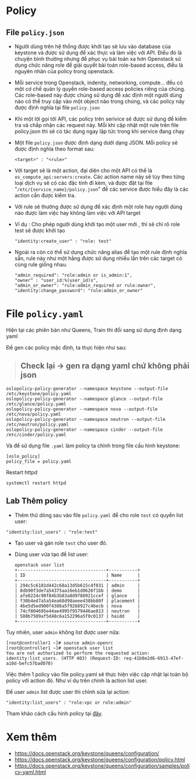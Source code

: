# Policy

## File `policy.json`
- Người dùng trên hệ thống được khởi tạo sẽ lưu vào database của keystone và được sử dụng để xác thực và làm việc với API. Điều đó là chuyện bình thường nhưng để phục vụ bài toán xa hơn Openstack sử dụng chức năng role để giải quyết bài toán role-based access, điều là nguyên nhân của policy trong openstack.

- Mỗi service trong Openstack, indenity, networking, compute... đều có một cơ chế quản lý quyền role-based access policies riêng của chúng. Các role-based này được chúng sử dụng để xác định một người dùng nào có thể truy cập vào một object nào trong chúng, và các policy này được định nghĩa tại file `policy.json`

- Khi một lời gọi tới API, các policy trên serivice sẽ được sử dụng để kiểm tra và chấp nhận các request này. Mỗi khi cập nhật một rule trên file policy.json thì sẽ có tác dụng ngay lập tức trong khi service đang chạy

- Một file `policy.json` được định dạng dưới dạng JSON. Mỗi policy sẽ được định nghĩa theo format sau:
    ```
    <target>" : "<rule>"
    ```

- Với target sẽ là một action, đại diện cho một API có thể là `os_compute_api:servers:create`. Các action name này sẽ tùy theo từng loại dịch vụ sẽ có các đặc tính đi kèm, và được đặt tại file "`/etc/{service_name}/policy.json`" để các service được hiểu đây là các action cần được kiểm tra.

- Với rule sẽ thường được sử dụng để xác định một role hay người dùng nào được làm việc hay không làm việc với API target

- Ví dụ : Cho phép người dùng khởi tạo một user mới , thì sẽ chỉ rõ role test sẽ được khởi tạo
    ```
    "identity:create_user" : "role: test"
    ```

- Ngoài ra còn có thể sử dụng chức năng alias để tạo một rule định nghĩa sẵn, rule này như một hằng được sử dụng nhiều lần trên các target có cùng rule giống nhau.
    ```
    "admin_required": "role:admin or is_admin:1",
    "owner" : "user_id:%(user_id)s",
    "admin_or_owner": "rule:admin_required or rule:owner",
    "identity:change_password": "rule:admin_or_owner"
    ```

# File `policy.yaml`
Hiện tại các phiên bản như Queens, Train thì đổi sang sử dụng định dạng yaml

Để gen các policy mặc định, ta thực hiện như sau:
> ## Check lại -> gen ra dạng yaml chứ không phải json
```
oslopolicy-policy-generator --namespace keystone --output-file /etc/keystone/policy.yaml
oslopolicy-policy-generator --namespace glance --output-file /etc/glance/policy.yaml
oslopolicy-policy-generator --namespace nova --output-file /etc/nova/policy.yaml
oslopolicy-policy-generator --namespace neutron --output-file /etc/neutron/policy.yaml
oslopolicy-policy-generator --namespace cinder --output-file /etc/cinder/policy.yaml
```


Và để sử dụng file `.yaml` làm policy ta chỉnh trong file cấu hình keystone:
```
[oslo_policy]
policy_file = policy.yaml
```
Restart httpd
```
systemctl restart httpd
```

## Lab Thêm policy
- Thêm thử dòng sau vào file `policy.yaml` để cho role `test` có quyền list user:
```
"identity:list_users" : "role:test"
```

- Tạo user và gán role `test` cho user đó.

- Dùng user vừa tạo để list user:
    ```
    openstack user list
    +----------------------------------+-----------+
    | ID                               | Name      |
    +----------------------------------+-----------+
    | 294c5c6181d442c68a13d5b615c4f031 | admin     |
    | 8db90f3de7a54375aa16eb1d0626f1bb | demo      |
    | afe0224c90f84b3b83a8d9788921ccef | glance    |
    | f30b4ed7a5a54ea68d98aeee438bb80f | placement |
    | 4be5d5ed900f4386a5f9268927c46ecb | nova      |
    | 74cf804695e44ae4995f9579446ae813 | neutron   |
    | 580b7509af5d48c6a152296a5f0c0137 | haidd     |
    +----------------------------------+-----------+
    ```

Tuy nhiên, user `admin` không list được user nữa:
```
[root@controller1 ~]# source admin-openrc
[root@controller1 ~]# openstack user list
You are not authorized to perform the requested action: identity:list_users. (HTTP 403) (Request-ID: req-41b0e2d6-6913-47ef-a10d-befc57bad070)
```

Việc thêm 1 policy vào file policy.yaml sẽ thực hiện việc cập nhật lại toàn bộ policy với action đó. Như ví dụ trên chính là action list user.

Để user `admin` list được user thì chỉnh sửa lại action:
```
"identity:list_users" : "role:vpc or role:admin"
```

Tham khảo cách cấu hình policy tại [đây](https://docs.openstack.org/cinder/latest/configuration/block-storage/policy-config-HOWTO.html).


# Xem thêm
- https://docs.openstack.org/keystone/queens/configuration/
- https://docs.openstack.org/keystone/queens/configuration/policy.html
- https://docs.openstack.org/keystone/queens/configuration/samples/policy-yaml.html